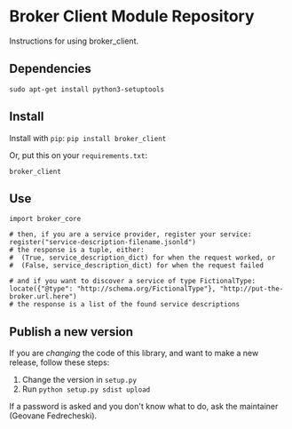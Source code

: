 # Broker Client Module Repository

Instructions for using broker_client.

## Dependencies

`sudo apt-get install python3-setuptools`


## Install

Install with `pip`: `pip install broker_client`

Or, put this on your `requirements.txt`:

```
broker_client
```

## Use

```
import broker_core

# then, if you are a service provider, register your service:
register("service-description-filename.jsonld")
# the response is a tuple, either:
#  (True, service_description_dict) for when the request worked, or
#  (False, service_description_dict) for when the request failed

# and if you want to discover a service of type FictionalType:
locate({"@type": "http://schema.org/FictionalType"}, "http://put-the-broker.url.here")
# the response is a list of the found service descriptions
```

## Publish a new version

If you are *changing* the code of this library, and want to make a new release, follow these steps:

1. Change the version in `setup.py`
2. Run `python setup.py sdist upload`

If a password is asked and you don't know what to do, ask the maintainer (Geovane Fedrecheski).
